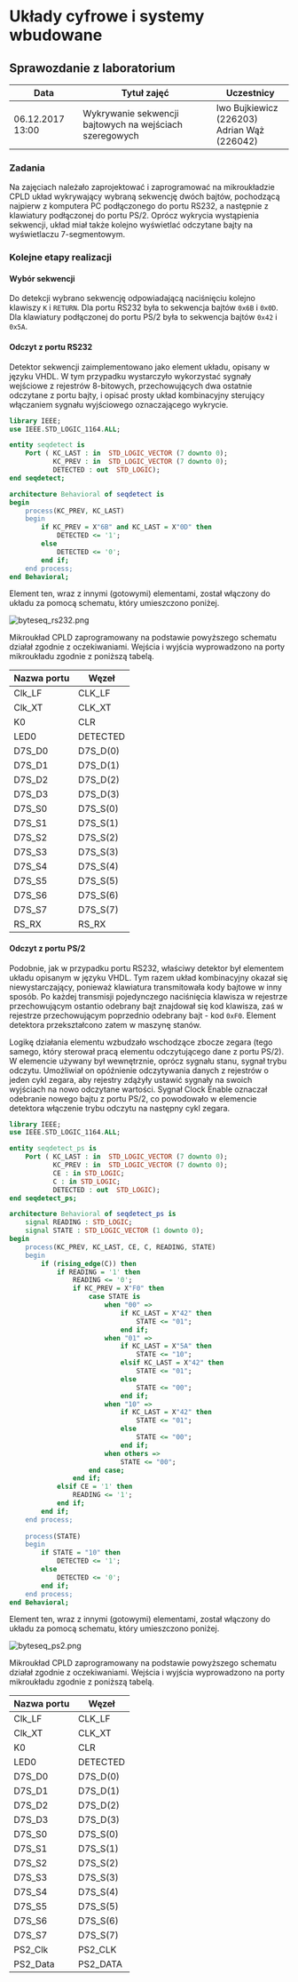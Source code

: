 # Układy cyfrowe i systemy wbudowane

## Sprawozdanie z laboratorium

Data				| Tytuł zajęć												| Uczestnicy				
--------------------|-----------------------------------------------------------|---------------------------
06.12.2017 13:00	| Wykrywanie sekwencji bajtowych na wejściach szeregowych	| Iwo Bujkiewicz (226203)<br />Adrian Wąż (226042)

### Zadania

Na zajęciach należało zaprojektować i zaprogramować na mikroukładzie CPLD układ wykrywający wybraną sekwencję dwóch bajtów, pochodzącą najpierw z komputera PC podłączonego do portu RS232, a następnie z klawiatury podłączonej do portu PS/2. Oprócz wykrycia wystąpienia sekwencji, układ miał także kolejno wyświetlać odczytane bajty na wyświetlaczu 7-segmentowym.

### Kolejne etapy realizacji

#### Wybór sekwencji

Do detekcji wybrano sekwencję odpowiadającą naciśnięciu kolejno klawiszy `K` i `RETURN`. Dla portu RS232 była to sekwencja bajtów `0x6B` i `0x0D`. Dla klawiatury podłączonej do portu PS/2 była to sekwencja bajtów `0x42` i `0x5A`.

#### Odczyt z portu RS232

Detektor sekwencji zaimplementowano jako element układu, opisany w języku VHDL. W tym przypadku wystarczyło wykorzystać sygnały wejściowe z rejestrów 8-bitowych, przechowujących dwa ostatnie odczytane z portu bajty, i opisać prosty układ kombinacyjny sterujący włączaniem sygnału wyjściowego oznaczającego wykrycie.

```VHDL
library IEEE;
use IEEE.STD_LOGIC_1164.ALL;

entity seqdetect is
    Port ( KC_LAST : in  STD_LOGIC_VECTOR (7 downto 0);
           KC_PREV : in  STD_LOGIC_VECTOR (7 downto 0);
           DETECTED : out  STD_LOGIC);
end seqdetect;

architecture Behavioral of seqdetect is
begin
	process(KC_PREV, KC_LAST)
	begin
		if KC_PREV = X"6B" and KC_LAST = X"0D" then
			DETECTED <= '1';
		else
			DETECTED <= '0';
		end if;
	end process;
end Behavioral;
```

<div class="page-break"></div>

Element ten, wraz z innymi (gotowymi) elementami, został włączony do układu za pomocą schematu, który umieszczono poniżej.

![byteseq_rs232.png](screenshots/byteseq_rs232.png)

Mikroukład CPLD zaprogramowany na podstawie powyższego schematu działał zgodnie z oczekiwaniami. Wejścia i wyjścia wyprowadzono na porty mikroukładu zgodnie z poniższą tabelą.

Nazwa portu | Węzeł
---|---
Clk_LF | CLK_LF
Clk_XT | CLK_XT
K0 | CLR
LED0 | DETECTED
D7S_D0 | D7S_D(0)
D7S_D1 | D7S_D(1)
D7S_D2 | D7S_D(2)
D7S_D3 | D7S_D(3)
D7S_S0 | D7S_S(0)
D7S_S1 | D7S_S(1)
D7S_S2 | D7S_S(2)
D7S_S3 | D7S_S(3)
D7S_S4 | D7S_S(4)
D7S_S5 | D7S_S(5)
D7S_S6 | D7S_S(6)
D7S_S7 | D7S_S(7)
RS_RX | RS_RX

#### Odczyt z portu PS/2

Podobnie, jak w przypadku portu RS232, właściwy detektor był elementem układu opisanym w języku VHDL. Tym razem układ kombinacyjny okazał się niewystarczający, ponieważ klawiatura transmitowała kody bajtowe w inny sposób. Po każdej transmisji pojedynczego naciśnięcia klawisza w rejestrze przechowującym ostantio odebrany bajt znajdował się kod klawisza, zaś w rejestrze przechowującym poprzednio odebrany bajt - kod `0xF0`. Element detektora przekształcono zatem w maszynę stanów.

Logikę działania elementu wzbudzało wschodzące zbocze zegara (tego samego, który sterował pracą elementu odczytującego dane z portu PS/2). W elemencie używany był wewnętrznie, oprócz sygnału stanu, sygnał trybu odczytu. Umożliwiał on opóźnienie odczytywania danych z rejestrów o jeden cykl zegara, aby rejestry zdążyły ustawić sygnały na swoich wyjściach na nowo odczytane wartości. Sygnał Clock Enable oznaczał odebranie nowego bajtu z portu PS/2, co powodowało w elemencie detektora włączenie trybu odczytu na następny cykl zegara.

```VHDL
library IEEE;
use IEEE.STD_LOGIC_1164.ALL;

entity seqdetect_ps is
    Port ( KC_LAST : in  STD_LOGIC_VECTOR (7 downto 0);
           KC_PREV : in  STD_LOGIC_VECTOR (7 downto 0);
		   CE : in STD_LOGIC;
		   C : in STD_LOGIC;
           DETECTED : out  STD_LOGIC);
end seqdetect_ps;

architecture Behavioral of seqdetect_ps is
	signal READING : STD_LOGIC;
	signal STATE : STD_LOGIC_VECTOR (1 downto 0);
begin
	process(KC_PREV, KC_LAST, CE, C, READING, STATE)
	begin
		if (rising_edge(C)) then
			if READING = '1' then
				READING <= '0';
				if KC_PREV = X"F0" then
					case STATE is
						when "00" =>
							if KC_LAST = X"42" then
								STATE <= "01";
							end if;
						when "01" =>
							if KC_LAST = X"5A" then
								STATE <= "10";
							elsif KC_LAST = X"42" then
								STATE <= "01";
							else
								STATE <= "00";
							end if;
						when "10" =>
							if KC_LAST = X"42" then
								STATE <= "01";
							else
								STATE <= "00";
							end if;
						when others =>
							STATE <= "00";
					end case;
				end if;
			elsif CE = '1' then
				READING <= '1';
			end if;
		end if;
	end process;
	
	process(STATE)
	begin
		if STATE = "10" then
			DETECTED <= '1';
		else
			DETECTED <= '0';
		end if;
	end process;
end Behavioral;
```

<div class="page-break"></div>

Element ten, wraz z innymi (gotowymi) elementami, został włączony do układu za pomocą schematu, który umieszczono poniżej.

![byteseq_ps2.png](screenshots/byteseq_ps2.png)

Mikroukład CPLD zaprogramowany na podstawie powyższego schematu działał zgodnie z oczekiwaniami. Wejścia i wyjścia wyprowadzono na porty mikroukładu zgodnie z poniższą tabelą.

Nazwa portu | Węzeł
---|---
Clk_LF | CLK_LF
Clk_XT | CLK_XT
K0 | CLR
LED0 | DETECTED
D7S_D0 | D7S_D(0)
D7S_D1 | D7S_D(1)
D7S_D2 | D7S_D(2)
D7S_D3 | D7S_D(3)
D7S_S0 | D7S_S(0)
D7S_S1 | D7S_S(1)
D7S_S2 | D7S_S(2)
D7S_S3 | D7S_S(3)
D7S_S4 | D7S_S(4)
D7S_S5 | D7S_S(5)
D7S_S6 | D7S_S(6)
D7S_S7 | D7S_S(7)
PS2_Clk | PS2_CLK
PS2_Data | PS2_DATA
